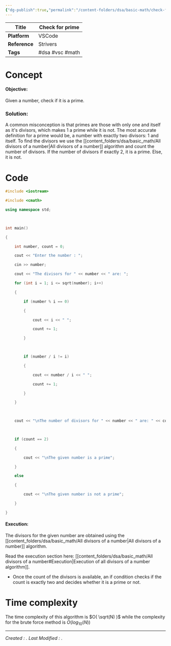 ```yaml
---
{"dg-publish":true,"permalink":"/content-folders/dsa/basic-math/check-for-prime/","dgShowToc":true}
---
```


| **Title**     | Check for prime |
| ------------- | --------------- |
| **Platform**  | VSCode          |
| **Reference** | Strivers        |
| **Tags**      | #dsa #vsc #math |
# Concept

#### Objective: 

Given a number, check if it is a prime.
### Solution:

A common misconception is that primes are those with only one and itself as it's divisors, which makes 1 a prime while it is not. The most accurate definition for a prime would be, a number with exactly two divisors: 1 and itself. To find the divisors we use the [[content_folders/dsa/basic_math/All divisors of a number\|All divisors of a number]] algorithm and count the number of divisors. If the number of divisors if exactly 2, it is a prime. Else, it is not.

# Code

```c++
#include <iostream>

#include <cmath>

using namespace std;

  

int main()

{

    int number, count = 0;

    cout << "Enter the number : ";

    cin >> number;

    cout << "The divisors for " << number << " are: ";

    for (int i = 1; i <= sqrt(number); i++)

    {

        if (number % i == 0)

        {

            cout << i << " ";

            count += 1;

        }

  

        if (number / i != i)

        {

            cout << number / i << " ";

            count += 1;

        }

    }

  

    cout << "\nThe number of divisors for " << number << " are: " << count;

  

    if (count == 2)

    {

        cout << "\nThe given number is a prime";

    }

    else

    {

        cout << "\nThe given number is not a prime";

    }

}
```


#### Execution:

The divisors for the given number are obtained using the [[content_folders/dsa/basic_math/All divisors of a number\|All divisors of a number]] algorithm.

Read the execution section here: [[content_folders/dsa/basic_math/All divisors of a number#Execution\|Execution of all divisors of a number algorithm]].

- Once the count of the divisors is available, an if condition checks if the count is exactly two and decides whether it is a prime or not.

# Time complexity

The time complexity of this algorithm is $O( \sqrt(N) )$ while the complexity for the brute force method is $O( log_{10} (N))$





---
*Created : .*
*Last Modified : .*